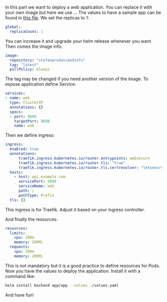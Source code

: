 In this part we want to deploy a web application. You can replace it with your own image but here we use ...
The values to have a sample app can be found in [this file](./examples/application-values.yaml). 
We set the replicas to 1:
```yaml
global:
  replicaCount: 1
```
You can increase it and upgrade your helm release whenever you want. 
Then comes the image info: 
```yaml 
image:
  repository: "stefanprodan/podinfo"
  tag: "latest"
  pullPolicy: Always
```
The tag may be changed if you need another version of the image.
To expose application define Service: 
```yaml
services:
- name: web
  type: ClusterIP
  annotations: {}
  specs:
  - port: 9898
    targetPort: 9898
    name: web
```

Then we define ingress: 
```yaml
ingress:
  enabled: true
  annotations: 
      traefik.ingress.kubernetes.io/router.entrypoints: websecure 
      traefik.ingress.kubernetes.io/router.tls: "true" 
      traefik.ingress.kubernetes.io/router.tls.certresolver: "letsencrypt"
  hosts:
    - host: api.example.com
      servicePort: 9898
      serviceName: web
      path: /
      pathType: Prefix
  tls: []
```
This ingress is for Traefik. Adjust it based on your ingress controller. 

And finally the resources: 
```yaml
resources:
  limits:
    cpu: 100m
    memory: 200Mi
  requests:
    cpu: 100m
    memory: 200Mi
```

This is not mandatory but it is a good practice to define resources for Pods. 
Now you have the values to deploy the application. Install it with a command like:
```sh 
helm install backend app/app --values ./values.yaml
```

And have fun!
